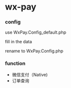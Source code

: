 # wx-pay
### config
use WxPay.Config_default.php

fill in the data

rename to WxPay.Config.php

### function
- 微信支付（Native)
- 订单查询


